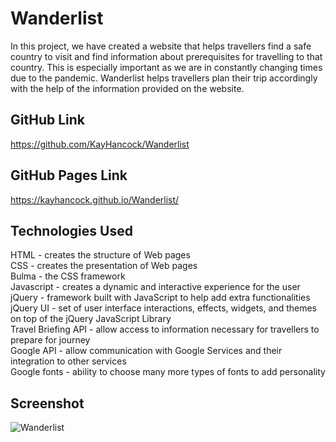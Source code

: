 # Wanderlist
In this project, we have created a website that helps travellers find a safe country to visit and find information about prerequisites for travelling to that country. This is especially important as we are in constantly changing times due to the pandemic. Wanderlist helps travellers plan their trip accordingly with the help of the information provided on the website.
## GitHub Link
https://github.com/KayHancock/Wanderlist
## GitHub Pages Link
https://kayhancock.github.io/Wanderlist/
## Technologies Used
HTML - creates the structure of Web pages <br />
CSS - creates the presentation of Web pages <br />
Bulma - the CSS framework <br />
Javascript - creates a dynamic and interactive experience for the user <br />
jQuery - framework built with JavaScript to help add extra functionalities <br />
jQuery UI - set of user interface interactions, effects, widgets, and themes on top of the jQuery JavaScript Library <br />
Travel Briefing API - allow access to information necessary for travellers to prepare for journey <br />
Google API - allow communication with Google Services and their integration to other services <br />
Google fonts - ability to choose many more types of fonts to add personality
## Screenshot
![Wanderlist](https://user-images.githubusercontent.com/104175474/180324309-52b41ab5-eab7-485a-83d5-8109a7927f23.png)
